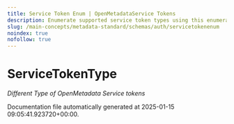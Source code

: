 ```yaml
---
title: Service Token Enum | OpenMetadataService Tokens
description: Enumerate supported service token types using this enumeration schema.
slug: /main-concepts/metadata-standard/schemas/auth/servicetokenenum
noindex: true
nofollow: true
---
```


# ServiceTokenType

*Different Type of OpenMetadata Service tokens*



Documentation file automatically generated at 2025-01-15 09:05:41.923720+00:00.
